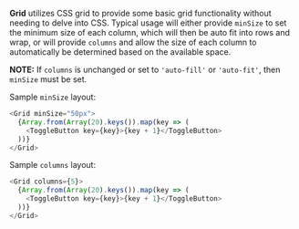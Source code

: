 **Grid** utilizes CSS grid to provide some basic grid functionality without needing to delve into CSS. Typical usage will either provide `minSize` to set the minimum size of each column, which will then be auto fit into rows and wrap, or will provide `columns` and allow the size of each column to automatically be determined based on the available space.

**NOTE:** If `columns` is unchanged or set to `'auto-fill'` or `'auto-fit'`, then `minSize` must be set.

Sample `minSize` layout:

```javascript
<Grid minSize="50px">
  {Array.from(Array(20).keys()).map(key => (
    <ToggleButton key={key}>{key + 1}</ToggleButton>
  ))}
</Grid>
```

Sample `columns` layout:

```javascript
<Grid columns={5}>
  {Array.from(Array(20).keys()).map(key => (
    <ToggleButton key={key}>{key + 1}</ToggleButton>
  ))}
</Grid>
```
